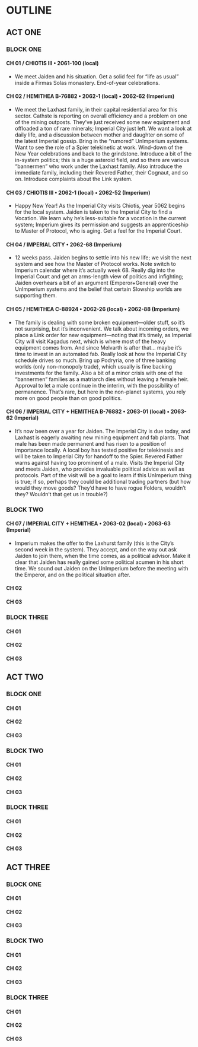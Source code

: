# OUTLINE

## ACT ONE
### BLOCK ONE
#### CH 01 / CHIOTIS III • 2061-100 (local)
* We meet Jaiden and his situation. Get a solid feel for “life as usual” inside a Firmas Solas monastery. End-of-year celebrations.

#### CH 02 / HEMITHEA B-76882 • 2062-1 (local) • 2062-62 (Imperium)
* We meet the Laxhast family, in their capital residential area for this sector. Cathste is reporting on overall efficiency and a problem on one of the mining outposts. They’ve just received some new equipment and offloaded a ton of rare minerals; Imperial City just left. We want a look at daily life, and a discussion between mother and daughter on some of the latest Imperial gossip. Bring in the “rumored” UnImperium systems. Want to see the role of a Spier telekinetic at work. Wind-down of the New Year celebrations and back to the grindstone. Introduce a bit of the in-system politics; this is a huge asteroid field, and so there are various “bannermen” who work under the Laxhast family. Also introduce the immediate family, including their Revered Father, their Cognaut, and so on. Introduce complaints about the Link system.

#### CH 03 / CHIOTIS III • 2062-1 (local) • 2062-52 (Imperium)
* Happy New Year! As the Imperial City visits Chiotis, year 5062 begins for the local system. Jaiden is taken to the Imperial City to find a Vocation. We learn why he’s less-suitable for a vocation in the current system; Imperium gives its permission and suggests an apprenticeship to Master of Protocol, who is aging. Get a feel for the Imperial Court.

#### CH 04 / IMPERIAL CITY • 2062-68 (Imperium)
* 12 weeks pass. Jaiden begins to settle into his new life; we visit the next system and see how the Master of Protocol works. Note switch to Imperium calendar where it’s actually week 68. Really dig into the Imperial Court and get an arms-length view of politics and infighting; Jaiden overhears a bit of an argument (Emperor+General) over the UnImperium systems and the belief that certain Slowship worlds are supporting them.

#### CH 05 / HEMITHEA C-88924 • 2062-26 (local) • 2062-88 (Imperium)
* The family is dealing with some broken equipment—older stuff, so it’s not surprising, but it’s inconvenient. We talk about incoming orders, we place a Link order for new equipment—noting that it’s timely, as Imperial City will visit Kagadus next, which is where most of the heavy equipment comes from. And since Melvarth is after that... maybe it’s time to invest in an automated fab. Really look at how the Imperial City schedule drives so much. Bring up Podryria, one of three banking worlds (only non-monopoly trade), which usually is fine backing investments for the family. Also a bit of a minor crisis with one of the “bannermen” families as a matriarch dies without leaving a female heir. Approval to let a male continue in the interim, with the possibility of permanence. That’s rare, but here in the non-planet systems, you rely more on good people than on good politics.

#### CH 06 / IMPERIAL CITY + HEMITHEA B-76882 • 2063-01 (local) • 2063-62 (Imperial)
* It’s now been over a year for Jaiden. The Imperial City is due today, and Laxhast is eagerly awaiting new mining equipment and fab plants. That male has been made permanent and has risen to a position of importance locally. A local boy has tested positive for telekinesis and will be taken to Imperial City for handoff to the Spier. Revered Father warns against having too prominent of a male. Visits the Imperial City and meets Jaiden, who provides invaluable political advice as well as protocols. Part of the visit will be a goal to learn if this UnImperium thing is true; if so, perhaps they could be additional trading partners (but how would they move goods? They’d have to have rogue Folders, wouldn’t they? Wouldn’t that get us in trouble?)

### BLOCK TWO
#### CH 07 / IMPERIAL CITY + HEMITHEA • 2063-02 (local) • 2063-63 (Imperial)
* Imperium makes the offer to the Laxhurst family (this is the City’s second week in the system). They accept, and on the way out ask Jaiden to join them, when the time comes, as a political advisor. Make it clear that Jaiden has really gained some political acumen in his short time. We sound out Jaiden on the UnImperium before the meeting with the Emperor, and on the political situation after.

#### CH 02

#### CH 03

### BLOCK THREE
#### CH 01
#### CH 02
#### CH 03

## ACT TWO
### BLOCK ONE
#### CH 01
#### CH 02
#### CH 03

### BLOCK TWO
#### CH 01
#### CH 02
#### CH 03

### BLOCK THREE
#### CH 01
#### CH 02
#### CH 03

## ACT THREE
### BLOCK ONE
#### CH 01
#### CH 02
#### CH 03

### BLOCK TWO
#### CH 01
#### CH 02
#### CH 03

### BLOCK THREE
#### CH 01
#### CH 02
#### CH 03
